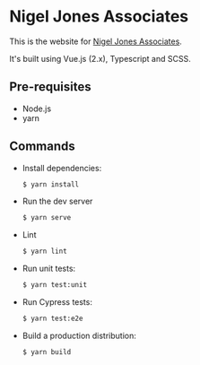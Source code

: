 # Nigel Jones Associates

This is the website for
[Nigel Jones Associates](https://nigeljonesassociates.uk).

It's built using Vue.js (2.x), Typescript and SCSS.

## Pre-requisites

* Node.js
* yarn

## Commands

* Install dependencies:

  ```sh
  $ yarn install
  ```
* Run the dev server

  ```sh
  $ yarn serve
  ```
* Lint

  ```sh
  $ yarn lint
  ```
* Run unit tests:

  ```sh
  $ yarn test:unit
  ```
* Run Cypress tests:

  ```sh
  $ yarn test:e2e
  ```
* Build a production distribution:

  ```sh
  $ yarn build
  ```
